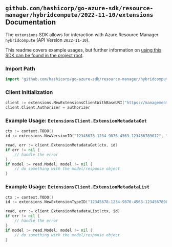 
## `github.com/hashicorp/go-azure-sdk/resource-manager/hybridcompute/2022-11-10/extensions` Documentation

The `extensions` SDK allows for interaction with Azure Resource Manager `hybridcompute` (API Version `2022-11-10`).

This readme covers example usages, but further information on [using this SDK can be found in the project root](https://github.com/hashicorp/go-azure-sdk/tree/main/docs).

### Import Path

```go
import "github.com/hashicorp/go-azure-sdk/resource-manager/hybridcompute/2022-11-10/extensions"
```


### Client Initialization

```go
client := extensions.NewExtensionsClientWithBaseURI("https://management.azure.com")
client.Client.Authorizer = authorizer
```


### Example Usage: `ExtensionsClient.ExtensionMetadataGet`

```go
ctx := context.TODO()
id := extensions.NewVersionID("12345678-1234-9876-4563-123456789012", "locationName", "publisherName", "extensionTypeName", "versionName")

read, err := client.ExtensionMetadataGet(ctx, id)
if err != nil {
	// handle the error
}
if model := read.Model; model != nil {
	// do something with the model/response object
}
```


### Example Usage: `ExtensionsClient.ExtensionMetadataList`

```go
ctx := context.TODO()
id := extensions.NewExtensionTypeID("12345678-1234-9876-4563-123456789012", "locationName", "publisherName", "extensionTypeName")

read, err := client.ExtensionMetadataList(ctx, id)
if err != nil {
	// handle the error
}
if model := read.Model; model != nil {
	// do something with the model/response object
}
```
